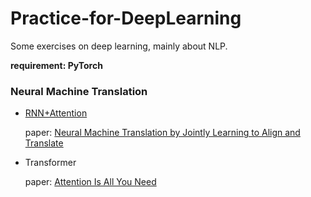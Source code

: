 # Practice-for-DeepLearning
Some exercises on deep learning, mainly about NLP.

**requirement: PyTorch**

### Neural Machine Translation

- [RNN+Attention](https://github.com/PengboLiu/Practice-for-DeepLearning/blob/master/Neural%20Machine%20Translation/RNN%2BAttention.py)

  paper: [Neural Machine Translation by Jointly Learning to Align and Translate](https://arxiv.org/abs/1409.0473)

- Transformer

  paper: [Attention Is All You Need](https://arxiv.org/abs/1706.03762)

